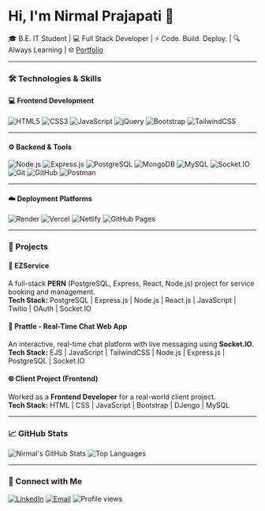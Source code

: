 # Hi, I'm Nirmal Prajapati 👋

🎓 B.E. IT Student | 💻 Full Stack Developer | ⚡ Code. Build. Deploy. | 🔍 Always Learning | 
🌐 [Portfolio](https://nirmal-prajapati.netlify.app)

---

### 🛠 Technologies & Skills

#### 💻 Frontend Development
![HTML5](https://img.shields.io/badge/-HTML5-E34F26?style=for-the-badge&logo=html5&logoColor=white)
![CSS3](https://img.shields.io/badge/-CSS3-1572B6?style=for-the-badge&logo=css3&logoColor=white)
![JavaScript](https://img.shields.io/badge/-JavaScript-F7DF1E?style=for-the-badge&logo=javascript&logoColor=black)
![jQuery](https://img.shields.io/badge/-jQuery-0769AD?style=for-the-badge&logo=jquery&logoColor=white)
![Bootstrap](https://img.shields.io/badge/-Bootstrap-563D7C?style=for-the-badge&logo=bootstrap&logoColor=white)
![TailwindCSS](https://img.shields.io/badge/-TailwindCSS-38B2AC?style=for-the-badge&logo=tailwind-css&logoColor=white)

---

#### ⚙️ Backend & Tools
![Node.js](https://img.shields.io/badge/-Node.js-339933?style=for-the-badge&logo=nodedotjs&logoColor=white)
![Express.js](https://img.shields.io/badge/-Express.js-000000?style=for-the-badge&logo=express&logoColor=white)
![PostgreSQL](https://img.shields.io/badge/-PostgreSQL-4169E1?style=for-the-badge&logo=postgresql&logoColor=white)
![MongoDB](https://img.shields.io/badge/-MongoDB-47A248?style=for-the-badge&logo=mongodb&logoColor=white)
![MySQL](https://img.shields.io/badge/-MySQL-4479A1?style=for-the-badge&logo=mysql&logoColor=white)
![Socket.IO](https://img.shields.io/badge/-Socket.IO-010101?style=for-the-badge&logo=socket.io&logoColor=white)
![Git](https://img.shields.io/badge/-Git-F05032?style=for-the-badge&logo=git&logoColor=white)
![GitHub](https://img.shields.io/badge/-GitHub-181717?style=for-the-badge&logo=github&logoColor=white)
![Postman](https://img.shields.io/badge/-Postman-FF6C37?style=for-the-badge&logo=postman&logoColor=white)

---

#### ☁️ Deployment Platforms
![Render](https://img.shields.io/badge/-Render-46E3B7?style=for-the-badge&logo=render&logoColor=black)
![Vercel](https://img.shields.io/badge/-Vercel-000000?style=for-the-badge&logo=vercel&logoColor=white)
![Netlify](https://img.shields.io/badge/-Netlify-00C7B7?style=for-the-badge&logo=netlify&logoColor=white)
![GitHub Pages](https://img.shields.io/badge/-GitHub%20Pages-222222?style=for-the-badge&logo=github&logoColor=white)

---

### 🚀 Projects

#### 🔧 EZService
A full-stack **PERN** (PostgreSQL, Express, React, Node.js) project for service booking and management.  
**Tech Stack:** PostgreSQL | Express.js | Node.js | React.js | JavaScript | Twilio | OAuth | Socket.IO

#### 💬 Prattle - Real-Time Chat Web App
An interactive, real-time chat platform with live messaging using **Socket.IO**.  
**Tech Stack:** EJS | JavaScript | TailwindCSS | Node.js | Express.js | PostgreSQL | Socket.IO

#### 🌐 Client Project (Frontend)
Worked as a **Frontend Developer** for a real-world client project.  
**Tech Stack:** HTML | CSS | JavaScript | Bootstrap | DJengo | MySQL

---

### 📈 GitHub Stats

![Nirmal's GitHub Stats](https://github-readme-stats.vercel.app/api?username=NIRMAL-PRAJAPATI&show_icons=true&theme=vue-dark)
![Top Languages](https://github-readme-stats.vercel.app/api/top-langs/?username=NIRMAL-PRAJAPATI&layout=compact&theme=vue-dark)

---
 
### 🤝 Connect with Me

[![LinkedIn](https://img.shields.io/badge/-LinkedIn-0077B5?style=flat-square&logo=linkedin&logoColor=white)]([https://linkedin.com/in/your-link](https://www.linkedin.com/in/nirmal-prajapati-b206ba277/))
[![Email](https://img.shields.io/badge/-Email-D14836?style=flat-square&logo=gmail&logoColor=white)](mailto:nirmalprajapati727@gmail.com)
![Profile views](https://komarev.com/ghpvc/?username=NIRMAL-PRAJAPATI&color=blue)
